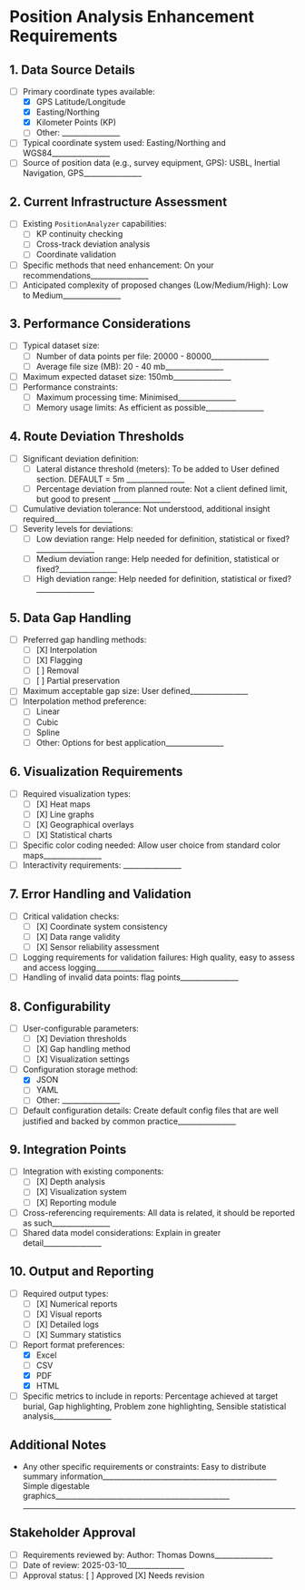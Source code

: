 # Position Analysis Enhancement Requirements

## 1. Data Source Details
- [ ] Primary coordinate types available:
  - [X] GPS Latitude/Longitude
  - [X] Easting/Northing
  - [X] Kilometer Points (KP)
  - [ ] Other: ________________
- [ ] Typical coordinate system used: Easting/Northing and WGS84________________
- [ ] Source of position data (e.g., survey equipment, GPS): USBL, Inertial Navigation, GPS________________

## 2. Current Infrastructure Assessment
- [ ] Existing `PositionAnalyzer` capabilities:
  - [ ] KP continuity checking
  - [ ] Cross-track deviation analysis
  - [ ] Coordinate validation
- [ ] Specific methods that need enhancement: On your recommendations________________
- [ ] Anticipated complexity of proposed changes (Low/Medium/High): Low to Medium________________

## 3. Performance Considerations
- [ ] Typical dataset size:
  - [ ] Number of data points per file: 20000 - 80000________________
  - [ ] Average file size (MB): 20 - 40 mb________________
- [ ] Maximum expected dataset size: 150mb________________
- [ ] Performance constraints:
  - [ ] Maximum processing time: Minimised________________
  - [ ] Memory usage limits: As efficient as possible________________

## 4. Route Deviation Thresholds
- [ ] Significant deviation definition:
  - [ ] Lateral distance threshold (meters): To be added to User defined section. DEFAULT = 5m ________________
  - [ ] Percentage deviation from planned route: Not a client defined limit, but good to present ________________
- [ ] Cumulative deviation tolerance: Not understood, additional insight required________________
- [ ] Severity levels for deviations:
  - [ ] Low deviation range: Help needed for definition, statistical or fixed?________________
  - [ ] Medium deviation range: Help needed for definition, statistical or fixed?________________
  - [ ] High deviation range: Help needed for definition, statistical or fixed?________________

## 5. Data Gap Handling
- [ ] Preferred gap handling methods:
  - [ ] [X] Interpolation
  - [ ] [X] Flagging
  - [ ] [ ] Removal
  - [ ] [ ] Partial preservation
- [ ] Maximum acceptable gap size: User defined________________
- [ ] Interpolation method preference:
  - [ ] Linear
  - [ ] Cubic
  - [ ] Spline
  - [ ] Other: Options for best application________________

## 6. Visualization Requirements
- [ ] Required visualization types:
  - [ ] [X] Heat maps
  - [ ] [X] Line graphs
  - [ ] [X] Geographical overlays
  - [ ] [X] Statistical charts
- [ ] Specific color coding needed: Allow user choice from standard color maps________________
- [ ] Interactivity requirements: ________________

## 7. Error Handling and Validation
- [ ] Critical validation checks:
  - [ ] [X] Coordinate system consistency
  - [ ] [X] Data range validity
  - [ ] [X] Sensor reliability assessment
- [ ] Logging requirements for validation failures: High quality, easy to assess and access logging________________
- [ ] Handling of invalid data points: flag points________________

## 8. Configurability
- [ ] User-configurable parameters:
  - [ ] [X] Deviation thresholds
  - [ ] [X] Gap handling method
  - [ ] [X] Visualization settings
- [ ] Configuration storage method:
  - [X] JSON
  - [ ] YAML
  - [ ] Other: ________________
- [ ] Default configuration details: Create default config files that are well justified and backed by common practice________________

## 9. Integration Points
- [ ] Integration with existing components:
  - [ ] [X] Depth analysis
  - [ ] [X] Visualization system
  - [ ] [X] Reporting module
- [ ] Cross-referencing requirements: All data is related, it should be reported as such________________
- [ ] Shared data model considerations: Explain in greater detail________________

## 10. Output and Reporting
- [ ] Required output types:
  - [ ] [X] Numerical reports
  - [ ] [X] Visual reports
  - [ ] [X] Detailed logs
  - [ ] [X] Summary statistics
- [ ] Report format preferences:
  - [X] Excel
  - [ ] CSV
  - [X] PDF
  - [X] HTML
- [ ] Specific metrics to include in reports: Percentage achieved at target burial, Gap highlighting, Problem zone highlighting, Sensible statistical analysis________________

## Additional Notes
- Any other specific requirements or constraints:
  Easy to distribute summary information________________________________________________
  Simple digestable graphics________________________________________________
  ________________________________________________

## Stakeholder Approval
- [ ] Requirements reviewed by: Author: Thomas Downs________________
- [ ] Date of review: 2025-03-10________________
- [ ] Approval status: [ ] Approved [X] Needs revision
